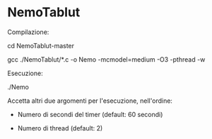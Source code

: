# NemoTablut

Compilazione:

cd NemoTablut-master

gcc ./NemoTablut/*.c -o Nemo -mcmodel=medium -O3 -pthread -w


Esecuzione:

./Nemo <colore>

Accetta altri due argomenti per l'esecuzione, nell'ordine:

  - Numero di secondi del timer (default: 60 secondi)
  
  - Numero di thread (default: 2)

